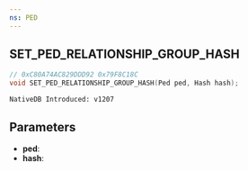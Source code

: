 ```yaml
---
ns: PED
---
```

## SET_PED_RELATIONSHIP_GROUP_HASH

```c
// 0xC80A74AC829DDD92 0x79F8C18C
void SET_PED_RELATIONSHIP_GROUP_HASH(Ped ped, Hash hash);
```

```
NativeDB Introduced: v1207
```

## Parameters
* **ped**:
* **hash**:
